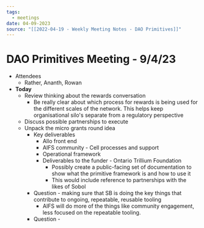 ```yaml
---
tags:
  - meetings
date: 04-09-2023
source: "[[2022-04-19 - Weekly Meeting Notes - DAO Primitives]]"
---
```


# DAO Primitives Meeting - **9/4/23**

- Attendees 
	- Rather, Ananth, Rowan
- **Today**
	- Review thinking about the rewards conversation 
		- Be really clear about which process for rewards is being used for the different scales of the network. This helps keep organisational silo's separate from a regulatory perspective 
	- Discuss possible partnerships to execute
	- Unpack the micro grants round idea 
		- Key deliverables 
			- Allo front end
			- AIFS community - Cell processes and support 
			- Operational framework 
			- Deliverables to the funder - Ontario Trillium Foundation
				- Possibly create a public-facing set of documentation to show what the primitive framework is and how to use it 
				- This would include reference to partnerships with the likes of Sobol 
		- Question - making sure that SB is doing the key things that contribute to ongoing, repeatable, reusable tooling 
			- AIFS will do more of the things like community engagement, less focused on the repeatable tooling. 
		- Question -